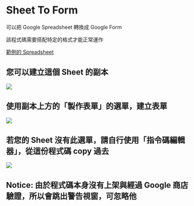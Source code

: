 # Sheet To Form

可以把 Google Spreadsheet 轉換成 Google Form

該程式碼需要搭配特定的格式才能正常運作

[範例的 Spreadsheet](https://docs.google.com/spreadsheets/d/1dTnlGvolKEQL_MwN57lJV6ShsuDL4Dr2Dxf08ZMrb_8/edit?usp=sharing)

## 您可以建立這個 Sheet 的副本

![](https://i.imgur.com/Cn2eiuO.png)

## 使用副本上方的「製作表單」的選單，建立表單

![](https://i.imgur.com/o8eDS7x.png)

## 若您的 Sheet 沒有此選單，請自行使用「指令碼編輯器」，從這份程式碼 copy 過去

![](https://i.imgur.com/lpFQZzb.png)

## Notice: 由於程式碼本身沒有上架與經過 Google 商店驗證，所以會跳出警告視窗，可忽略他


